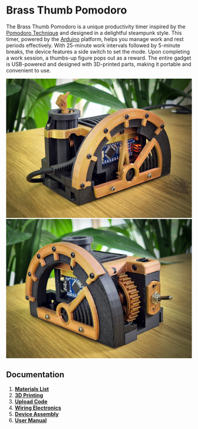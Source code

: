 # Brass Thumb Pomodoro

The Brass Thumb Pomodoro is a unique productivity timer inspired by the [Pomodoro Technique](https://en.wikipedia.org/wiki/Pomodoro_Technique) and designed in a delightful steampunk style. This timer, powered by the [Arduino](https://www.arduino.cc/) platform, helps you manage work and rest periods effectively. With 25-minute work intervals followed by 5-minute breaks, the device features a side switch to set the mode. Upon completing a work session, a thumbs-up figure pops out as a reward. The entire gadget is USB-powered and designed with 3D-printed parts, making it portable and convenient to use.

![Brass Thumb Pomodoro Left View](doc/img/brass-thumb-pomodoro-left.png)
![Brass Thumb Pomodoro Right View](doc/img/brass-thumb-pomodoro-right.png)

## Documentation

1. **[Materials List](doc/materials_list.md)**
2. **[3D Printing](doc/3d_printing.md)**
3. **[Upload Code](doc/upload_code.md)**
4. **[Wiring Electronics](doc/wiring_electronics.md)**
5. **[Device Assembly](doc/device_assembly.md)**
6. **[User Manual](doc/user_manual.md)**